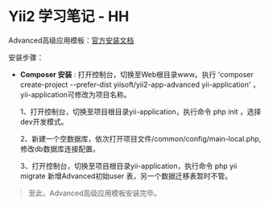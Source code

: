 <h1>Yii2 学习笔记 - HH</h1>

Advanced高级应用模板：[官方安装文档](https://github.com/yiisoft/yii2-app-advanced/blob/master/docs/guide/start-installation.md)

安装步骤：

- **Composer 安装** : 打开控制台，切换至Web根目录www。执行 'composer create-project --prefer-dist yiisoft/yii2-app-advanced yii-application' ，yii-application可修改为项目名称。

    1、打开控制台，切换至项目根目录yii-application，执行命令 php init ，选择dev开发模式。

    2、新建一个空数据库，依次打开项目文件/common/config/main-local.php,修改db数据库连接配置。
    
    3、打开控制台，切换至项目根目录yii-application，执行命令 php yii migrate 新增Advanced初始user
    表，另一个数据迁移表暂时不管。
    
> 至此，Advanced高级应用模板安装完毕。